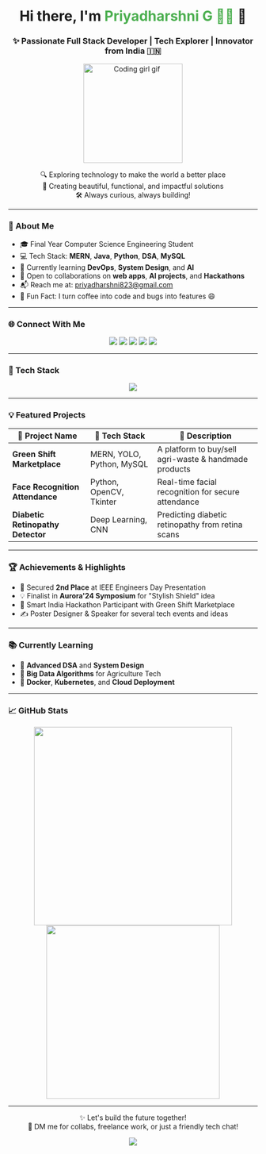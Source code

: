 <h1 align="center">Hi there, I'm <span style="color:#4CAF50">Priyadharshni G 👩‍💻</span> 👋</h1>
<h3 align="center">✨ Passionate Full Stack Developer | Tech Explorer | Innovator from India 🇮🇳</h3>

<p align="center">
  <img src="https://media.giphy.com/media/qgQUggAC3Pfv687qPC/giphy.gif" width="200" alt="Coding girl gif"/>
</p>

<p align="center">
  🔍 Exploring technology to make the world a better place<br>
  🌟 Creating beautiful, functional, and impactful solutions<br>
  🛠 Always curious, always building!
</p>

---

### 🚀 About Me

- 🎓 Final Year Computer Science Engineering Student  
- 💻 Tech Stack: **MERN**, **Java**, **Python**, **DSA**, **MySQL**  
- 🌱 Currently learning **DevOps**, **System Design**, and **AI**  
- 🤝 Open to collaborations on **web apps**, **AI projects**, and **Hackathons**  
- 📬 Reach me at: [priyadharshni823@gmail.com](mailto:priyadharshni823@gmail.com)  
- 🎯 Fun Fact: I turn coffee into code and bugs into features 😄

---

### 🌐 Connect With Me

<p align="center">
  <a href="https://linkedin.com/in/priyadharshnig" target="_blank"><img src="https://img.shields.io/badge/LinkedIn-0A66C2?style=for-the-badge&logo=linkedin&logoColor=white" /></a>
  <a href="https://github.com/priyadharshnig" target="_blank"><img src="https://img.shields.io/badge/GitHub-100000?style=for-the-badge&logo=github&logoColor=white" /></a>
  <a href="https://kaggle.com/priyadharshnig23" target="_blank"><img src="https://img.shields.io/badge/Kaggle-20BEFF?style=for-the-badge&logo=kaggle&logoColor=white" /></a>
  <a href="https://instagram.com/_.bookish_bliss._" target="_blank"><img src="https://img.shields.io/badge/Instagram-E1306C?style=for-the-badge&logo=instagram&logoColor=white" /></a>
  <a href="https://www.youtube.com/c/innovisiontamil" target="_blank"><img src="https://img.shields.io/badge/YouTube-FF0000?style=for-the-badge&logo=youtube&logoColor=white" /></a>
</p>

---

### 🧰 Tech Stack

<p align="center">
  <img src="https://skillicons.dev/icons?i=html,css,js,react,nodejs,express,mongodb,mysql,java,c,python,bootstrap,figma,postman,git" />
</p>

---

### 💡 Featured Projects

| 🌱 Project Name | 🔧 Tech Stack | 📄 Description |
|----------------|---------------|----------------|
| **Green Shift Marketplace** | MERN, YOLO, Python, MySQL | A platform to buy/sell agri-waste & handmade products |
| **Face Recognition Attendance** | Python, OpenCV, Tkinter | Real-time facial recognition for secure attendance |
| **Diabetic Retinopathy Detector** | Deep Learning, CNN | Predicting diabetic retinopathy from retina scans |

---

### 🏆 Achievements & Highlights

- 🥈 Secured **2nd Place** at IEEE Engineers Day Presentation  
- 💡 Finalist in **Aurora'24 Symposium** for "Stylish Shield" idea  
- 🧠 Smart India Hackathon Participant with Green Shift Marketplace  
- ✍️ Poster Designer & Speaker for several tech events and ideas

---

### 📚 Currently Learning

- 🔧 **Advanced DSA** and **System Design**  
- 🧪 **Big Data Algorithms** for Agriculture Tech  
- 🐳 **Docker**, **Kubernetes**, and **Cloud Deployment**

---

### 📈 GitHub Stats

<p align="center">
  <img src="https://github-readme-stats.vercel.app/api?username=priyadharshnig&show_icons=true&theme=radical" width="400" />
  <img src="https://github-readme-stats.vercel.app/api/top-langs/?username=priyadharshnig&layout=compact&theme=radical" width="350" />
</p>

---

<p align="center">
  ✨ Let's build the future together!<br>
  💬 DM me for collabs, freelance work, or just a friendly tech chat!
</p>

<p align="center">
  <img src="https://readme-typing-svg.herokuapp.com?font=Fira+Code&duration=3000&pause=500&color=4CAF50&center=true&vCenter=true&width=435&lines=Keep+learning.;Keep+building.;Keep+growing!+" />
</p>
